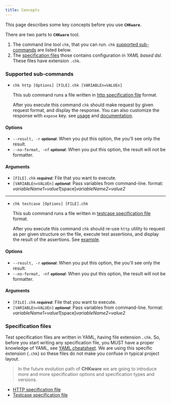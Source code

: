 ```yaml
---
title: Concepts
---
```


This page describes some key concepts before you use **`CHKware`**.

There are two parts to **`CHKware`** tool.

1. The command line tool `chk`, that you can run. `chk` [supported sub-commands](#supported-sub-commands) are listed below.
2. The [specification files](#specification-files) those contains configuration in _YAML based dsl_. These files have extension `.chk`.

### Supported sub-commands

- `chk http [Options] [FILE].chk [VARIABLEn=VALUEn]`

  This sub command runs a file written in [http specification file](http-reference) format.

  After you execute this command `chk` should make request by given request format, and display the response. You can also customize the response with `expose` key. see [usage](/docs/examples/http-examples#request-with-form) and [documentation](/docs/references/http-reference).

#### Options

- `--result, -r` <small>**_optional_**</small>: When you put this option, the you'll see only the result.
- `--no-format, -nf` <small>**_optional_**</small>: When you put this option, the result will not be formatter.

#### Arguments

- `[FILE].chk` <small>**_required_**</small>: File that you want to execute.
- `[VARIABLEn=VALUEn]` <small>**_optional_**</small>: Pass variables from command-line. format: _variableName1=value1_[space]_variableName2=value2_

---

- `chk testcase [Options] [FILE].chk`

  This sub command runs a file written in [testcase specification file](testcase-reference) format.

  After you execute this command `chk` should re-use `http` utility to request as per given structure on the file, execute test assertions, and display the result of the assertions. See [example](/docs/examples/validate-examples).

#### Options

- `--result, -r` <small>**_optional_**</small>: When you put this option, the you'll see only the result.
- `--no-format, -nf` <small>**_optional_**</small>: When you put this option, the result will not be formatter.

#### Arguments

- `[FILE].chk` <small>**_required_**</small>: File that you want to execute.
- `[VARIABLEn=VALUEn]` <small>**_optional_**</small>: Pass variables from command-line. format: _variableName1=value1_[space]_variableName2=value2_

### Specification files

Test specification files are written in YAML, having file extension `.chk`. So, before you start writing any specification file, you MUST have a proper knowledge of YAML, see [YAML cheatsheet](https://quickref.me/yaml). We are using this specific extension (`.chk`) so these files do not make you confuse in typical project layout.

> In the future evolution path of **CHKware** we are going to introduce more and more specification options and specification types and versions.

- [HTTP specification file](http-reference)
- [Testcase specification file](testcase-reference)
